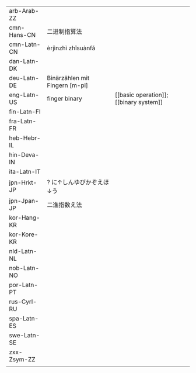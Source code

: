 | | | |
|-|-|-|
| arb-Arab-ZZ |  |  |
| cmn-Hans-CN | 二进制指算法 |  |
| cmn-Latn-CN | èrjìnzhì zhǐsuànfǎ |  |
| dan-Latn-DK |  |  |
| deu-Latn-DE | Binärzählen mit Fingern [m-pl] |  |
| eng-Latn-US | finger binary | [[basic operation]]; [[binary system]] |
| fin-Latn-FI |  |  |
| fra-Latn-FR |  |  |
| heb-Hebr-IL |  |  |
| hin-Deva-IN |  |  |
| ita-Latn-IT |  |  |
| jpn-Hrkt-JP | ? に↑しんゆびかぞえほ↓う |  |
| jpn-Jpan-JP | 二進指数え法 |  |
| kor-Hang-KR |  |  |
| kor-Kore-KR |  |  |
| nld-Latn-NL |  |  |
| nob-Latn-NO |  |  |
| por-Latn-PT |  |  |
| rus-Cyrl-RU |  |  |
| spa-Latn-ES |  |  |
| swe-Latn-SE |  |  |
| zxx-Zsym-ZZ |  |  |
|  |  |  |
